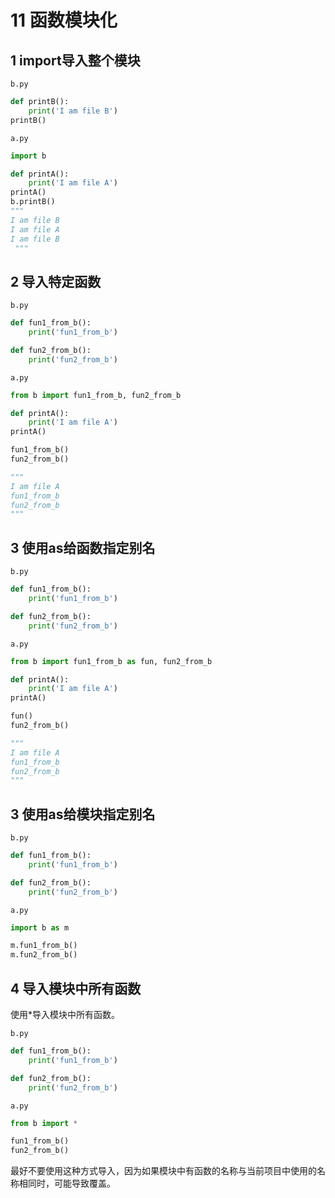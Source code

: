 # 11 函数模块化



## 1 import导入整个模块

`b.py`

```python
def printB():
    print('I am file B')
printB()
```

`a.py`

```python
import b

def printA():
    print('I am file A')
printA()
b.printB()
""" 
I am file B
I am file A
I am file B
 """
```

## 2 导入特定函数

`b.py`

```python
def fun1_from_b():
    print('fun1_from_b')

def fun2_from_b():
    print('fun2_from_b')
```

`a.py`

```python
from b import fun1_from_b, fun2_from_b

def printA():
    print('I am file A')
printA()

fun1_from_b()
fun2_from_b()

""" 
I am file A
fun1_from_b
fun2_from_b
"""
```



## 3 使用as给函数指定别名
`b.py`

```python
def fun1_from_b():
    print('fun1_from_b')

def fun2_from_b():
    print('fun2_from_b')
```

`a.py`

```python
from b import fun1_from_b as fun, fun2_from_b

def printA():
    print('I am file A')
printA()

fun()
fun2_from_b()

""" 
I am file A
fun1_from_b
fun2_from_b
"""
```



## 3 使用as给模块指定别名
`b.py`

```python
def fun1_from_b():
    print('fun1_from_b')

def fun2_from_b():
    print('fun2_from_b')
```

`a.py`

```python
import b as m

m.fun1_from_b()
m.fun2_from_b()
```



## 4 导入模块中所有函数

使用*导入模块中所有函数。

`b.py`

```python
def fun1_from_b():
    print('fun1_from_b')

def fun2_from_b():
    print('fun2_from_b')
```

`a.py`

```python
from b import *

fun1_from_b()
fun2_from_b()
```

最好不要使用这种方式导入，因为如果模块中有函数的名称与当前项目中使用的名称相同时，可能导致覆盖。
